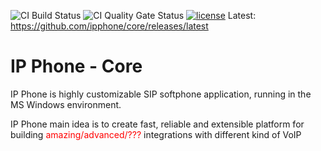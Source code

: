 ![CI Build Status](https://qxzone.visualstudio.com/_apis/public/build/definitions/7f86916c-ab82-4ebc-88e0-4f3e29d24279/13/badge)
![CI Quality Gate Status](https://sonarcloud.io/api/project_badges/measure?project=IPP&metric=alert_status)
[![license](https://img.shields.io/badge/license-MIT%20License-yellow.svg)](https://github.com/ipphone/core/blob/master/LICENSE)
Latest: https://github.com/ipphone/core/releases/latest

# IP Phone - Core

IP Phone is highly customizable SIP softphone application, running in the MS Windows environment.

IP Phone main idea is to create fast, reliable and extensible platform for building <span style="color:red">amazing/advanced/???</span> integrations with different kind of VoIP
